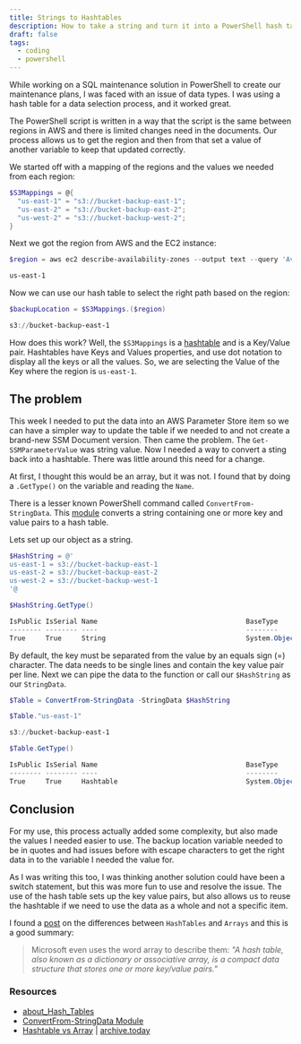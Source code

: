 ```yaml
---
title: Strings to Hashtables
description: How to take a string and turn it into a PowerShell hash table
draft: false
tags:
  - coding
  - powershell
---
```


While working on a SQL maintenance solution in PowerShell to create our maintenance plans, I was faced with an issue of data types. I was using a hash table for a data selection process, and it worked great.

The PowerShell script is written in a way that the script is the same between regions in AWS and there is limited changes need in the documents. Our process allows us to get the region and then from that set a value of another variable to keep that updated correctly.

We started off with a mapping of the regions and the values we needed from each region:

```powershell
$S3Mappings = @{
  "us-east-1" = "s3://bucket-backup-east-1";
  "us-east-2" = "s3://bucket-backup-east-2";
  "us-west-2" = "s3://bucket-backup-west-2";
}
```

Next we got the region from AWS and the EC2 instance:

```powershell
$region = aws ec2 describe-availability-zones --output text --query 'AvailabilityZones[0].[RegionName]'

us-east-1
```

Now we can use our hash table to select the right path based on the region:

```powershell
$backupLocation = $S3Mappings.($region)

s3://bucket-backup-east-1
```

How does this work? Well, the `$S3Mappings` is a [hashtable](https://learn.microsoft.com/en-us/powershell/module/microsoft.powershell.core/about/about_hash_tables?view=powershell-7.4) and is a Key/Value pair. Hashtables have Keys and Values properties, and use dot notation to display all the keys or all the values. So, we are selecting the Value of the Key where the region is `us-east-1`.

## The problem

This week I needed to put the data into an AWS Parameter Store item so we can have a simpler way to update the table if we needed to and not create a brand-new SSM Document version. Then came the problem. The `Get-SSMParameterValue` was string value. Now I needed a way to convert a sting back into a hashtable. There was little around this need for a change.

At first, I thought this would be an array, but it was not. I found that by doing a `.GetType()` on the variable and reading the `Name`.

There is a lesser known PowerShell command called `ConvertFrom-StringData`. This [module](https://learn.microsoft.com/en-us/powershell/module/microsoft.powershell.utility/convertfrom-stringdata?view=powershell-7.4) converts a string containing one or more key and value pairs to a hash table.

Lets set up our object as a string.

```powershell
$HashString = @'
us-east-1 = s3://bucket-backup-east-1
us-east-2 = s3://bucket-backup-east-2
us-west-2 = s3://bucket-backup-west-1
'@

$HashString.GetType()

IsPublic IsSerial Name                                     BaseType
-------- -------- ----                                     --------
True     True     String                                   System.Object
```

By default, the key must be separated from the value by an equals sign (=) character. The data needs to be single lines and contain the key value pair per line. Next we can pipe the data to the function or call our `$HashString` as our `StringData`.

```powershell
$Table = ConvertFrom-StringData -StringData $HashString

$Table."us-east-1"

s3://bucket-backup-east-1

$Table.GetType()

IsPublic IsSerial Name                                     BaseType
-------- -------- ----                                     --------
True     True     Hashtable                                System.Object
```

## Conclusion

For my use, this process actually added some complexity, but also made the values I needed easier to use. The backup location variable needed to be in quotes and had issues before with escape characters to get the right data in to the variable I needed the value for.

As I was writing this too, I was thinking another solution could have been a switch statement, but this was more fun to use and resolve the issue. The use of the hash table sets up the key value pairs, but also allows us to reuse the hashtable if we need to use the data as a whole and not a specific item.

I found a [post](https://tommymaynard.com/there-is-a-difference-arrays-versus-hash-tables/) on the differences between `HashTables` and `Arrays` and this is a good summary:

> Microsoft even uses the word array to describe them: *"A hash table, also known as a dictionary or associative array, is a compact data structure that stores one or more key/value pairs."*

### Resources

- [about_Hash_Tables](https://learn.microsoft.com/en-us/powershell/module/microsoft.powershell.core/about/about_hash_tables?view=powershell-7.4)
- [ConvertFrom-StringData Module](https://learn.microsoft.com/en-us/powershell/module/microsoft.powershell.utility/convertfrom-stringdata?view=powershell-7.4)
- [Hashtable vs Array](https://tommymaynard.com/there-is-a-difference-arrays-versus-hash-tables/) | [archive.today](https://archive.ph/XN6oa)
